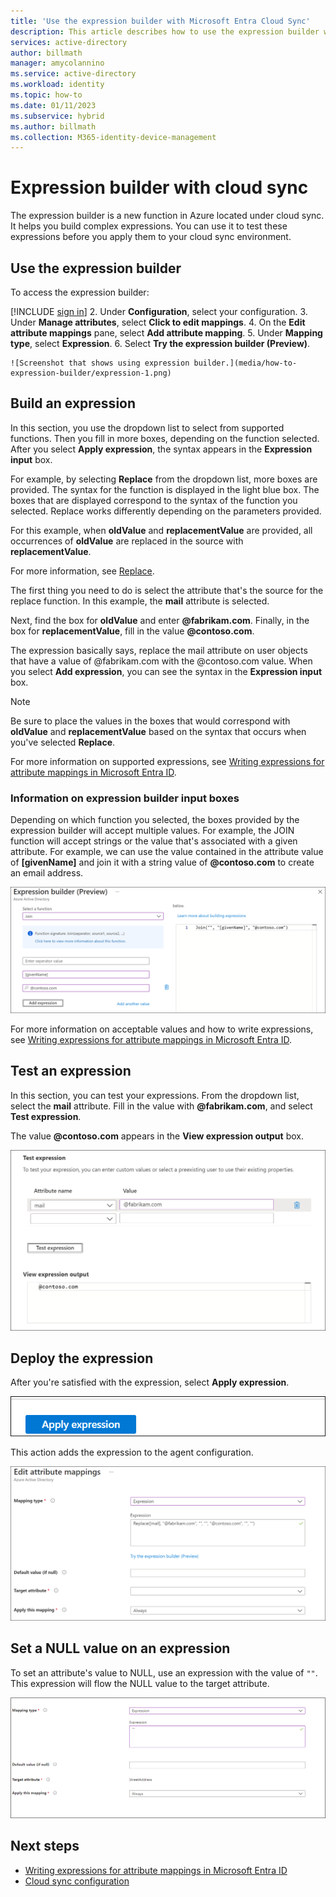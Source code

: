 ```yaml
---
title: 'Use the expression builder with Microsoft Entra Cloud Sync'
description: This article describes how to use the expression builder with cloud sync.
services: active-directory
author: billmath
manager: amycolannino
ms.service: active-directory
ms.workload: identity
ms.topic: how-to
ms.date: 01/11/2023
ms.subservice: hybrid
ms.author: billmath
ms.collection: M365-identity-device-management
---
```


# Expression builder with cloud sync
The expression builder is a new function in Azure located under cloud sync. It helps you build complex expressions. You can use it to test these expressions before you apply them to your cloud sync environment.

## Use the expression builder
To access the expression builder:

 [!INCLUDE [sign in](../../../../includes/cloud-sync-sign-in.md)]
 2. Under **Configuration**, select your configuration.
 3. Under **Manage attributes**, select **Click to edit mappings**.
 4. On the **Edit attribute mappings** pane, select **Add attribute mapping**.
 5. Under **Mapping type**, select **Expression**.
 6. Select **Try the expression builder (Preview)**.
 
    ![Screenshot that shows using expression builder.](media/how-to-expression-builder/expression-1.png)

## Build an expression
In this section, you use the dropdown list to select from supported functions. Then you fill in more boxes, depending on the function selected. After you select **Apply expression**, the syntax appears in the **Expression input** box.

For example, by selecting **Replace** from the dropdown list, more boxes are provided. The syntax for the function is displayed in the light blue box. The boxes that are displayed correspond to the syntax of the function you selected. Replace works differently depending on the parameters provided.

For this example, when **oldValue** and **replacementValue** are provided, all occurrences of **oldValue** are replaced in the source with **replacementValue**.

For more information, see [Replace](reference-expressions.md#replace).

The first thing you need to do is select the attribute that's the source for the replace function. In this example, the **mail** attribute is selected.

Next, find the box for **oldValue** and enter **@fabrikam.com**. Finally, in the box for **replacementValue**, fill in the value **@contoso.com**.

The expression basically says, replace the mail attribute on user objects that have a value of @fabrikam.com with the @contoso.com value. When you select **Add expression**, you can see the syntax in the **Expression input** box.

>[!NOTE]
>Be sure to place the values in the boxes that would correspond with **oldValue** and **replacementValue** based on the syntax that occurs when you've selected **Replace**.

For more information on supported expressions, see [Writing expressions for attribute mappings in Microsoft Entra ID](reference-expressions.md).

### Information on expression builder input boxes
Depending on which function you selected, the boxes provided by the expression builder will accept multiple values. For example, the JOIN function will accept strings or the value that's associated with a given attribute. For example, we can use the value contained in the attribute value of **[givenName]** and join it with a string value of **@contoso.com** to create an email address.

  ![Screenshot that shows input box values.](media/how-to-expression-builder/expression-8.png)

For more information on acceptable values and how to write expressions, see [Writing expressions for attribute mappings in Microsoft Entra ID](reference-expressions.md).

## Test an expression
In this section, you can test your expressions. From the dropdown list, select the **mail** attribute. Fill in the value with **@fabrikam.com**, and select **Test expression**.

The value **@contoso.com** appears in the **View expression output** box.

 ![Screenshot that shows testing your expression.](media/how-to-expression-builder/expression-4.png)

## Deploy the expression
After you're satisfied with the expression, select **Apply expression**.

![Screenshot that shows adding your expression.](media/how-to-expression-builder/expression-5.png)

This action adds the expression to the agent configuration.

![Screenshot that shows agent configuration.](media/how-to-expression-builder/expression-6.png)

## Set a NULL value on an expression
To set an attribute's value to NULL, use an expression with the value of `""`. This expression will flow the NULL value to the target attribute.

![Screenshot that shows a NULL value.](media/how-to-expression-builder/expression-7.png)


## Next steps 

- [Writing expressions for attribute mappings in Microsoft Entra ID](reference-expressions.md)
- [Cloud sync configuration](how-to-configure.md)
